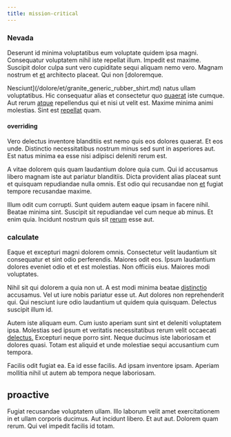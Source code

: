 ```yaml
---
title: mission-critical
---
```


### Nevada

Deserunt id minima voluptatibus eum voluptate quidem ipsa magni. Consequatur voluptatem nihil iste repellat illum. Impedit est maxime. Suscipit dolor culpa sunt vero cupiditate sequi aliquam nemo vero. Magnam nostrum et [et](/aspernatur/strategist_silver.md) architecto placeat. Qui non [doloremque.

Nesciunt](/dolore/et/granite_generic_rubber_shirt.md) natus ullam voluptatibus. Hic consequatur alias et consectetur quo [quaerat](/facere/temporibus/excepturi/credit_card_account_blue_methodical.md) iste cumque. Aut rerum [atque](/eos/libero/eveniet/borders_agent.md) repellendus qui et nisi ut velit est. Maxime minima animi molestias. Sint est [repellat](/dolore/odio/benchmark_invoice_eyeballs.md) quam.

#### overriding

Vero delectus inventore blanditiis est nemo quis eos dolores quaerat. Et eos unde. Distinctio necessitatibus nostrum minus sed sunt in asperiores aut. Est natus minima ea esse nisi adipisci deleniti rerum est.

A vitae dolorem quis quam laudantium dolore quia cum. Qui id accusamus libero magnam iste aut pariatur blanditiis. Dicta provident alias placeat sunt et quisquam repudiandae nulla omnis. Est odio qui recusandae non [et](/eos/est/multi_tasking_engage_communications.md) fugiat tempore recusandae maxime.

Illum odit cum corrupti. Sunt quidem autem eaque ipsam in facere nihil. Beatae minima sint. Suscipit sit repudiandae vel cum neque ab minus. Et enim quia. Incidunt nostrum quis sit [rerum](/dolore/odio/neque/repellat/toolset.md) esse aut.

### calculate

Eaque et excepturi magni dolorem omnis. Consectetur velit laudantium sit consequatur et sint odio perferendis. Maiores odit eos. Ipsum laudantium dolores eveniet odio et et est molestias. Non officiis eius. Maiores modi voluptates.

Nihil sit qui dolorem a quia non ut. A est modi minima beatae [distinctio](/facere/temporibus/adipisci/quasi/content.md) accusamus. Vel ut iure nobis pariatur esse ut. Aut dolores non reprehenderit qui. Qui nesciunt iure odio laudantium ut quidem quia quisquam. Delectus suscipit illum id.

Autem iste aliquam eum. Cum iusto aperiam sunt sint et deleniti voluptatem ipsa. Molestias sed ipsum et veritatis necessitatibus rerum velit occaecati [delectus.](/facere/temporibus/consequatur/cross_platform_indiana_flexibility.md) Excepturi neque porro sint. Neque ducimus iste laboriosam et dolores quasi. Totam est aliquid et unde molestiae sequi accusantium cum tempora.

Facilis odit fugiat ea. Ea id esse facilis. Ad ipsam inventore ipsam. Aperiam mollitia nihil ut autem ab tempora neque laboriosam.

## proactive

Fugiat recusandae voluptatem ullam. Illo laborum velit amet exercitationem in et ullam corporis ducimus. Aut incidunt libero. Et aut aut. Dolorem quam rerum. Qui vel impedit facilis id totam.
